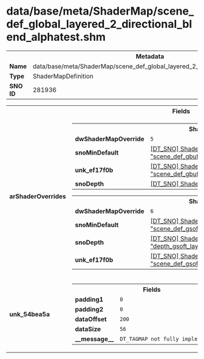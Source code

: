 <h1>data/base/meta/ShaderMap/scene_def_global_layered_2_directional_blend_alphatest.shm</h1><table><tr><th colspan="100%">Metadata</th></tr><tr><td><b>Name</b></td><td>data/base/meta/ShaderMap/scene_def_global_layered_2_directional_blend_alphatest.shm</td></tr><tr><td><b>Type</b></td><td>ShaderMapDefinition</td></tr><tr><td><b>SNO ID</b></td><td>281936</td></tr></table>

<table><tr><th colspan="100%">Fields</th></tr><tr><td><b>arShaderOverrides</b></td><td><table><tr><th colspan="100%">ShaderOverride</th></tr><tr><td><b>dwShaderMapOverride</b></td><td><code>5</code></td></tr><tr><td><b>snoMinDefault</b></td><td><a href="..\Shader\scene_def_gbuff_layered_2_directional_blend_alphatest_low_quality.shd.md">[DT_SNO] Shader: "scene_def_gbuff_layered_2_directional_blend_alphatest_low_quality"</a></td></tr><tr><td><b>unk_ef17f0b</b></td><td><a href="..\Shader\scene_def_gbuff_layered_2_directional_blend_alphatest.shd.md">[DT_SNO] Shader: "scene_def_gbuff_layered_2_directional_blend_alphatest"</a></td></tr><tr><td><b>snoDepth</b></td><td><a href="..\Shader\depth_scene_alphatest_withAlphaScalar.shd.md">[DT_SNO] Shader: "depth_scene_alphatest_withAlphaScalar"</a></td></tr></table>


<table><tr><th colspan="100%">ShaderOverride</th></tr><tr><td><b>dwShaderMapOverride</b></td><td><code>6</code></td></tr><tr><td><b>snoMinDefault</b></td><td><a href="..\Shader\scene_def_gsoft_layered_2_directional_blend_alphatest_low_quality.shd.md">[DT_SNO] Shader: "scene_def_gsoft_layered_2_directional_blend_alphatest_low_quality"</a></td></tr><tr><td><b>snoDepth</b></td><td><a href="..\Shader\depth_gsoft_layered_2_directional_blend_alphatest.shd.md">[DT_SNO] Shader: "depth_gsoft_layered_2_directional_blend_alphatest"</a></td></tr><tr><td><b>unk_ef17f0b</b></td><td><a href="..\Shader\scene_def_gsoft_layered_2_directional_blend_alphatest.shd.md">[DT_SNO] Shader: "scene_def_gsoft_layered_2_directional_blend_alphatest"</a></td></tr></table>


</td></tr><tr><td><b>unk_54bea5a</b></td><td><table><tr><th colspan="100%">Fields</th></tr><tr><td><b>padding1</b></td><td><code>0</code></td></tr><tr><td><b>padding2</b></td><td><code>0</code></td></tr><tr><td><b>dataOffset</b></td><td><code>200</code></td></tr><tr><td><b>dataSize</b></td><td><code>56</code></td></tr><tr><td><b>__message__</b></td><td><code>DT_TAGMAP not fully implemented yet</code></td></tr></table>

</td></tr></table>

